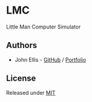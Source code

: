 # LMC
Little Man Computer Simulator

## Authors
 - John Ellis - [GitHub](https://github.com/johnellis0) / [Portfolio](https://johnellis.dev)

## License
Released under [MIT](/LICENSE.md)
